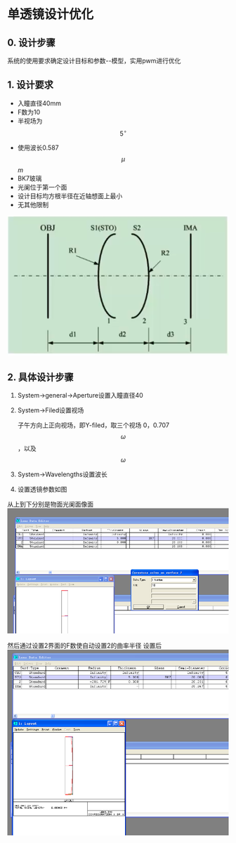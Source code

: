 <script type="text/javascript" src="http://cdn.mathjax.org/mathjax/latest/MathJax.js?config=default"></script>
# 单透镜设计优化

## 0. 设计步骤

系统的使用要求确定设计目标和参数--模型，实用pwm进行优化

## 1. 设计要求

* 入瞳直径40mm
* F数为10
* 半视场为$$5^\circ$$
- 使用波长0.587$$\mu$$_m_
- BK7玻璃
- 光阑位于第一个面
- 设计目标均方根半径在近轴想面上最小
- 无其他限制

![](/assets/3-0.png)

## 2. 具体设计步骤
1. System->general->Aperture设置入瞳直径40
1. System->Filed设置视场

   子午方向上正向视场，即Y-filed，取三个视场
   0，0.707$$\omega$$，以及$$\omega$$
1. System->Wavelengths设置波长
1. 设置透镜参数如图


从上到下分别是物面光阑面像面
![](/assets/3-4.png)

然后通过设置2界面的F数使自动设置2的曲率半径
设置后
![](/assets/JTXUG_YPO9$TKAGZU1_D9$I.png)

   
   




